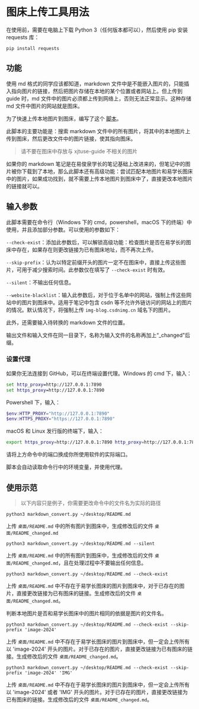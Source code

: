 # 图床上传工具用法

在使用前，需要在电脑上下载 Python 3（任何版本都可以），然后使用 pip 安装 requests 库：
```shell
pip install requests
```

## 功能

使用 md 格式的同学应该都知道，markdown 文件中是不能嵌入图片的，只能插入指向图片的链接，然后把图片存储在本地的某个位置或者网站上。但上传到 guide 时，md 文件中的图片必须都上传到网络上，否则无法正常显示。这种存储 md 文件中图片的网站就是图床。

为了快速上传本地图片到图床，编写了这个 [脚本](https://github.com/Xjtuse-Guide/Xjtuse-Guide/blob/main/script/markdown_convert.py)。

此脚本的主要功能是：搜索 markdown 文件中的所有图片，将其中的本地图片上传到图床，然后更改文件中的图片链接，使其指向图床。

> 请不要在图床中存放与 xjtuse-guide 不相关的图片

如果你的 markdown 笔记是在易俊泉学长的笔记基础上改进来的，但笔记中的图片被你下载到了本地，那么此脚本还有高级功能：尝试匹配本地图片和易学长图床中的图片，如果成功找到，就不需要上传本地图片到图床中了，直接更改本地图片的链接就可以。

## 输入参数

此脚本需要在命令行（Windows 下的 cmd，powershell，macOS 下的终端）中使用，并且添加部分参数。可以使用的参数如下：

`--check-exist`：添加此参数后，可以解锁高级功能：检查图片是否在易学长的图床中存在，如果存在则更改链接为已有图床地址，而不再次上传。

`--skip-prefix`：认为以特定前缀开头的图片一定不在图床中，直接上传这些图片，可用于减少搜索时间。此参数仅在填写了 `--check-exist` 时有效。

`--silent`：不输出任何信息。

`--website-blacklist`：输入此参数后，对于位于名单中的网站，强制上传这些网站中的图片到图床中。适用于笔记中包含 csdn 等不允许外链访问的网站上的图片的情况。默认情况下，将强制上传 `img-blog.csdnimg.cn` 域名下的图片。

此外，还需要输入待转换的 markdown 文件的位置。

输出文件和输入文件在同一目录下，名称为输入文件的名称再加上“_changed"后缀。

### 设置代理

如果你无法连接到 GitHub，可以在终端设置代理。Windows 的 cmd 下，输入：

```cmd
set http_proxy=http://127.0.0.1:7890
set https_proxy=http://127.0.0.1:7890
```

Powershell 下，输入：

```powershell
$env:HTTP_PROXY="http://127.0.0.1:7890"
$env:HTTPS_PROXY="https://127.0.0.1:7890"
```

macOS 和 Linux 发行版的终端下，输入：

```bash
export https_proxy=http://127.0.0.1:7890 http_proxy=http://127.0.0.1:7890 all_proxy=socks5://127.0.0.1:7890
```

请将上方命令中的端口换成你所使用软件的实际端口。

脚本会自动读取命令行中的环境变量，并使用代理。

## 使用示范

> 以下内容只是例子，你需要更改命令中的文件名为实际的路径

```shell
python3 markdown_convert.py ~/desktop/README.md
```

上传 `桌面/README.md` 中的所有图片到图床中，生成修改后的文件 `桌面/README_changed.md`

```shell
python3 markdown_convert.py ~/desktop/README.md --silent
```

上传 `桌面/README.md` 中的所有图片到图床中，生成修改后的文件 `桌面/README_changed.md`，且在处理过程中不要输出任何信息。

```shell
python3 markdown_convert.py ~/desktop/README.md --check-exist
```

上传 `桌面/README.md` 中不存在于易学长图床的图片到图床中，对于已存在的图片，直接更改链接为已有图床的链接。生成修改后的文件 `桌面/README_changed.md`。

判断本地图片是否和易学长图床中的图片相同的依据是图片的文件名。

```shell
python3 markdown_convert.py ~/desktop/README.md --check-exist --skip-prefix 'image-2024'
```

上传 `桌面/README.md` 中不存在于易学长图床的图片到图床中，但一定会上传所有以 'image-2024' 开头的图片。对于已存在的图片，直接更改链接为已有图床的链接。生成修改后的文件 `桌面/README_changed.md`。

```shell
python3 markdown_convert.py ~/desktop/README.md --check-exist --skip-prefix 'image-2024' 'IMG'
```

上传 `桌面/README.md` 中不存在于易学长图床的图片到图床中，但一定会上传所有以 'image-2024' 或者 'IMG' 开头的图片。对于已存在的图片，直接更改链接为已有图床的链接。生成修改后的文件 `桌面/README_changed.md`。

